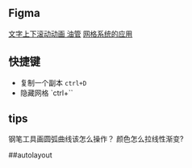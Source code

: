 ## Figma
[文字上下滚动动画 油管](https://www.youtube.com/watch?v=TFWoG0062jU)
[网格系统的应用](https://www.bilibili.com/video/BV1Cw411Y7Yg/?spm_id_from=333.999.0.0)


## 快捷键
* 复制一个副本 `ctrl+D`
* 隐藏网格 `ctrl+``

## tips
钢笔工具画圆弧曲线该怎么操作？
颜色怎么拉线性渐变?

##autolayout
